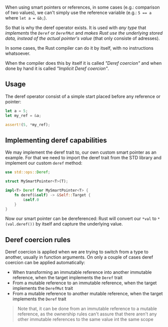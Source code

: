 When using smart pointers or references, in some cases (e.g.: comparison of two values), we can't simply use the reference variable (e.g.: ``5 == a`` where ``let a = &b;``). 

So that is why the deref operator exists. It is used with _any type_ that _implements_ the _``Deref``_ or _``DerefMut``_ and _makes Rust use the underlying stored data, instead of the actual pointer's value_ (that only consiste of adresses). 

In some cases, the Rust compiler can do it by itself, with no instructions whatsoever. 

When the compiler does this by itself it is called _"Deref coercion"_ and when done by hand it is called _"Implicit Deref coercion"_.

## Usage
The deref operator consist of a simple start placed before any reference or pointer:
```rust
let a = 5;
let my_ref = &a;

assert!(5, *my_ref);
```

## Implementing deref capabilities
We may implement the deref trait to, our own custom smart pointer as an example. For that we need to import the deref trait from the STD library and implement our custom ``deref`` method:
```rust
use std::ops::Deref;

struct MySmartPointer<T>(T);

impl<T> Deref for MySmartPointer<T> {
	fn deref(&self) -> &Self::Target {
		&self.0
	}
}
```

Now our smart pointer can be dereferenced: Rust will convert our ``*val`` to ``*(val.deref())`` by itself and capture the underlying value.

## Deref coercion rules
Deref coercion is applied when we are trying to switch from a type to another, usually in function arguments. On only a couple of cases deref coercion can be applied automatically:
- When transforming an immutable reference into another immutable reference, when the target implements the ``Deref`` trait
- From a mutable reference to an immutable reference, when the target implements the ``DerefMut`` trait
- From a mutable reference to another mutable reference, when the target implements the ``Deref`` trait

> Note that, it can be done from an immutable reference to a mutable reference, as the ownership rules can't assure that there aren't any other immutable references to the same value int the same scope